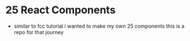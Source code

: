 # 25 React Components

- similar to fcc tutorial i wanted to make my own 25 components this is a repo for that journey
